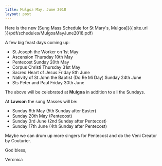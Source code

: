 ```yaml
---
title: Mulgoa May, June 2018
layout: post
---
```


Here is the new [Sung Mass Schedule for St Mary's, Mulgoa]({{ site.url }}/pdf/schedules/MulgoaMayJune2018.pdf)

A few big feast days coming up:

* St Joseph the Worker on 1st May
* Ascension Thursday 10th May
* Pentecost Sunday 20th May
* Corpus Christi Thursday 31st May
* Sacred Heart of Jesus Friday 8th June
* Nativity of St John the Baptist (Do Re Mi Day) Sunday 24th June
* Sts Peter and Paul Friday 30th June

The above will be celebrated at **Mulgoa** in addition to all the Sundays.

At **Lawson** the sung Masses will be:

* Sunday 6th May (5th Sunday after Easter)
* Sunday 20th May (Pentecost)
* Sunday 3rd June (2nd Sunday after Pentecost)
* Sunday 17th June (4th Sunday after Pentecost)

Maybe we can drum up more singers for Pentecost and do the Veni Creator by Couturier.

God bless,

Veronica
